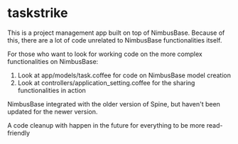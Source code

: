 taskstrike
==========

This is a project management app built on top of NimbusBase. Because of this, there are a lot of code unrelated to NimbusBase functionalities itself. 

For those who want to look for working code on the more complex functionalities on NimbusBase:
1. Look at app/models/task.coffee for code on NimbusBase model creation
2. Look at controllers/application_setting.coffee for the sharing functionalities in action

NimbusBase integrated with the older version of Spine, but haven't been updated for the newer version.

A code cleanup with happen in the future for everything to be more read-friendly